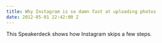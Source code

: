 ```yaml
---
title: Why Instagram is so damn fast at uploading photos
date: 2012-05-01 22:42:00 Z
---
```


This Speakerdeck shows how Instagram skips a few steps.

<script async class="speakerdeck-embed" data-slide="82" data-id="4ede6e9cad0da6004d000175" data-ratio="1.299492385786802" src="//speakerdeck.com/assets/embed.js"></script>
